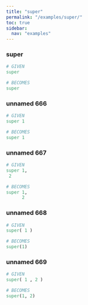 ```yaml
---
title: "super"
permalink: "/examples/super/"
toc: true
sidebar:
  nav: "examples"
---
```


### super
```ruby
# GIVEN
super
```
```ruby
# BECOMES
super
```
### unnamed 666
```ruby
# GIVEN
super 1
```
```ruby
# BECOMES
super 1
```
### unnamed 667
```ruby
# GIVEN
super 1, 
 2
```
```ruby
# BECOMES
super 1,
      2
```
### unnamed 668
```ruby
# GIVEN
super( 1 )
```
```ruby
# BECOMES
super(1)
```
### unnamed 669
```ruby
# GIVEN
super( 1 , 2 )
```
```ruby
# BECOMES
super(1, 2)
```
